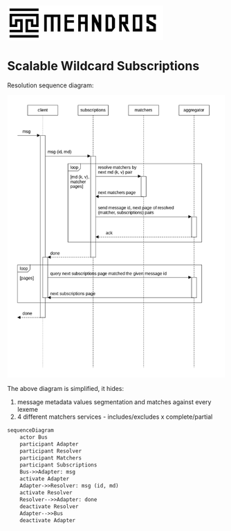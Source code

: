 <img alt="title" height="80" src="title.png"/>

# Scalable Wildcard Subscriptions

Resolution sequence diagram:

![dia-seq-subscription-resolution](dia-seq-subscription-resolution.png)

The above diagram is simplified, it hides:
1. message metadata values segmentation and matches against every lexeme
2. 4 different matchers services - includes/excludes x complete/partial

```mermaid
sequenceDiagram
    actor Bus
    participant Adapter
    participant Resolver
    participant Matchers
    participant Subscriptions
    Bus->>Adapter: msg
    activate Adapter
    Adapter->>Resolver: msg (id, md) 
    activate Resolver
    Resolver-->>Adapter: done
    deactivate Resolver
    Adapter-->>Bus
    deactivate Adapter
```